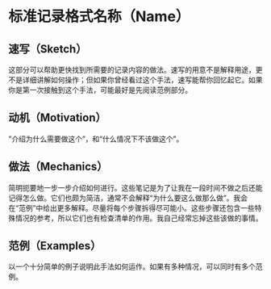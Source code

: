 # 标准记录格式名称（Name）

## 速写（Sketch）

这部分可以帮助更快找到所需要的记录内容的做法。速写的用意不是解释用途，更不是详细讲解如何操作；但如果你曾经看过这个手法，速写能帮你回忆起它。如果你是第一次接触到这个手法，可能最好是先阅读范例部分。

## 动机（Motivation）

”介绍为什么需要做这个”，和“什么情况下不该做这个”。

## 做法（Mechanics）

简明扼要地一步一步介绍如何进行。这些笔记是为了让我在一段时间不做之后还能记得怎么做。它们也颇为简洁，通常不会解释“为什么要这么做那么做”。我会在“范例”中给出更多解释。尽量将每个步骤拆得尽可能小。这些步骤还包含一些特殊情况的参考，所以它们也有检查清单的作用。我自己经常忘掉这些该做的事情。

## 范例（Examples）

以一个十分简单的例子说明此手法如何运作。如果有多种情况，可以同时有多个范例。